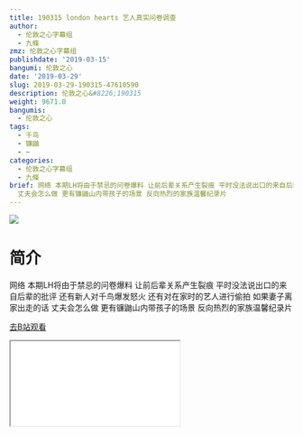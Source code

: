 ```yaml
---
title: 190315 london hearts 艺人真实问卷调查
author:
  - 伦敦之心字幕组
  - 九條
zmz: 伦敦之心字幕组
publishdate: '2019-03-15'
bangumi: 伦敦之心
date: '2019-03-29'
slug: 2019-03-29-190315-47610590
description: 伦敦之心&#8226;190315
weight: 9671.0
bangumis:
  - 伦敦之心
tags:
  - 千鸟
  - 镰鼬
  - ~
categories:
  - 伦敦之心字幕组
  - 九條
brief: 网络 本期LH将由于禁忌的问卷爆料 让前后辈关系产生裂痕 平时没法说出口的来自后辈的批评 还有新人对千鸟爆发怒火 还有对在家时的艺人进行偷拍 如果妻子离家出走的话
  丈夫会怎么做 更有镰鼬山内带孩子的场景 反向热烈的家族温馨纪录片
---
```

![](https://i.imgur.com/qwOgwI6.jpg)
# 简介  
网络
本期LH将由于禁忌的问卷爆料 让前后辈关系产生裂痕 平时没法说出口的来自后辈的批评 还有新人对千鸟爆发怒火 还有对在家时的艺人进行偷拍 如果妻子离家出走的话 丈夫会怎么做 更有镰鼬山内带孩子的场景 反向热烈的家族温馨纪录片  

[去B站观看](https://www.bilibili.com/video/av47610590/)
<div class ="resp-container"><iframe class="testiframe" src="//player.bilibili.com/player.html?aid=47610590"", scrolling="no", allowfullscreen="true" > </iframe></div> 
